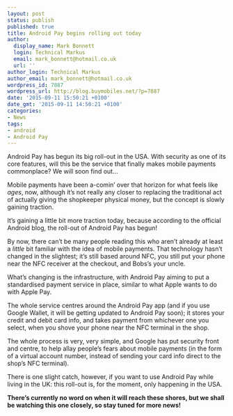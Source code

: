 ```yaml
---
layout: post
status: publish
published: true
title: Android Pay begins rolling out today
author:
  display_name: Mark Bonnett
  login: Technical Markus
  email: mark_bonnett@hotmail.co.uk
  url: ''
author_login: Technical Markus
author_email: mark_bonnett@hotmail.co.uk
wordpress_id: 7887
wordpress_url: http://blog.buymobiles.net/?p=7887
date: '2015-09-11 15:50:21 +0100'
date_gmt: '2015-09-11 14:50:21 +0100'
categories:
- News
tags:
- android
- Android Pay
---
```

<p><span class="postStandFirst">Android Pay has begun its big roll-out in the USA. With security as one of its core features, will this be the service that finally makes mobile payments commonplace? We will soon find out...</span></p>
<p>Mobile payments have been a-comin&rsquo; over that horizon for what feels like <em>ages</em>, now, although it&rsquo;s not really any closer to replacing the traditional act of actually giving the shopkeeper physical money, but the concept is slowly gaining traction.</p>
<p>It&rsquo;s gaining a little bit more traction today, because according to the official Android blog, the roll-out of Android Pay has begun!</p>
<p>By now, there can&rsquo;t be many people reading this who aren&rsquo;t already at least a <em>little</em> bit familiar with the idea of mobile payments. That technology hasn&rsquo;t changed in the slightest; it&rsquo;s still based around NFC, you still put your phone near the NFC receiver at the checkout, and Bobs&rsquo;s your uncle.</p>
<p>What&rsquo;s changing is the infrastructure, with Android Pay aiming to put a standardised payment service in place, similar to what Apple wants to do with Apple Pay.</p>
<p>The whole service centres around the Android Pay app (and if you use Google Wallet, it will be getting updated to Android Pay soon); it stores your credit and debit card info, and takes payment from whichever one you select, when you shove your phone near the NFC terminal in the shop.</p>
<p>The whole process is very, very simple, and Google has put security front and centre, to help allay people&rsquo;s fears about mobile payments (in the form of a virtual account number, instead of sending your card info direct to the shop&rsquo;s NFC terminal).</p>
<p>There is one slight catch, however, if you want to use Android Pay while living in the UK: this roll-out is, for the moment, only happening in the USA.</p>
<p><strong>There&rsquo;s currently no word on when it will reach these shores, but we shall be watching this one closely, so stay tuned for more news! </strong></p>
